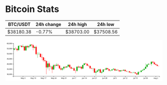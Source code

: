 # Bitcoin Stats

BTC/USDT|24h change|24h high|24h low|
|---|---|---|---|
|$38180.38|-0.77%|$38703.00|$37508.56|

<img src="./chart.svg">
